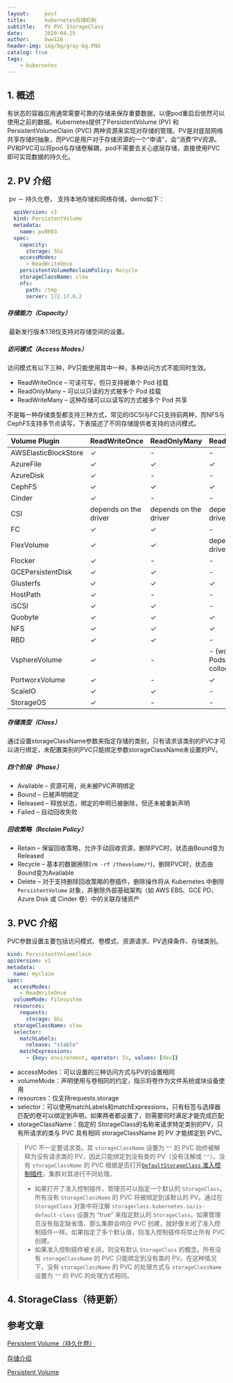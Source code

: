 ```yaml
---
layout:     post
title:      kubernetes存储机制
subtitle:   PV PVC StorageClass
date:       2020-04-25
author:     bww126
header-img: img/bg/gray-bg.PNG
catalog: true
tags:
    - kubernetes
---
```


## 1. 概述

​		有状态的容器应用通常需要可靠的存储来保存重要数据，以便pod重启后依然可以使用之前的数据。Kubernetes提供了PersistentVolume (PV) 和 PersistentVolumeClaim (PVC) 两种资源来实现对存储的管理。PV是对底层网络共享存储的抽象，而PVC是用户对于存储资源的一个“申请”，会”消费“PV资源。PV和PVC可以将pod与存储卷解耦，pod不需要去关心底层存储，直接使用PVC即可实现数据的持久化。

## 2. PV 介绍

​		pv － 持久化卷， 支持本地存储和网络存储，demo如下：

```yaml
  apiVersion: v1
  kind: PersistentVolume
  metadata:
    name: pv0003
  spec:
    capacity:
      storage: 5Gi
    accessModes:
      - ReadWriteOnce
    persistentVolumeReclaimPolicy: Recycle
    storageClassName: slow
    nfs:
      path: /tmp
      server: 172.17.0.2
```

##### 存储能力（Capacity）

​		最新发行版本1.18仅支持对存储空间的设置。

##### 访问模式（Access Modes）

​        访问模式有以下三种，PV只能使用其中一种，多种访问方式不能同时生效。

- ReadWriteOnce –  可读可写，但只支持被单个 Pod 挂载
- ReadOnlyMany – 可以以只读的方式被多个 Pod 挂载
- ReadWriteMany – 这种存储可以以读写的方式被多个 Pod 共享

​		不是每一种存储类型都支持三种方式，常见的iSCSI与FC只支持前两种，而NFS与CephFS支持多节点读写，下表描述了不同存储提供者支持的访问模式。

| Volume Plugin        | ReadWriteOnce         | ReadOnlyMany          | ReadWriteMany                      |
| :------------------- | :-------------------- | :-------------------- | :--------------------------------- |
| AWSElasticBlockStore | ✓                     | -                     | -                                  |
| AzureFile            | ✓                     | ✓                     | ✓                                  |
| AzureDisk            | ✓                     | -                     | -                                  |
| CephFS               | ✓                     | ✓                     | ✓                                  |
| Cinder               | ✓                     | -                     | -                                  |
| CSI                  | depends on the driver | depends on the driver | depends on the driver              |
| FC                   | ✓                     | ✓                     | -                                  |
| FlexVolume           | ✓                     | ✓                     | depends on the driver              |
| Flocker              | ✓                     | -                     | -                                  |
| GCEPersistentDisk    | ✓                     | ✓                     | -                                  |
| Glusterfs            | ✓                     | ✓                     | ✓                                  |
| HostPath             | ✓                     | -                     | -                                  |
| iSCSI                | ✓                     | ✓                     | -                                  |
| Quobyte              | ✓                     | ✓                     | ✓                                  |
| NFS                  | ✓                     | ✓                     | ✓                                  |
| RBD                  | ✓                     | ✓                     | -                                  |
| VsphereVolume        | ✓                     | -                     | - (works when Pods are collocated) |
| PortworxVolume       | ✓                     | -                     | ✓                                  |
| ScaleIO              | ✓                     | ✓                     | -                                  |
| StorageOS            | ✓                     | -                     | -                                  |

##### 存储类型（Class）

​		通过设置storageClassName参数来指定存储的类别，只有请求该类别的PVC才可以进行绑定，未配置类别的PVC只能绑定参数storageClassName未设置的PV。

##### 四个阶段（Phase）

- Available – 资源可用，尚未被PVC声明绑定 
- Bound – 已被声明绑定
- Released – 释放状态，绑定的申明已被删除，但还未被重新声明
- Failed – 自动回收失败

##### 回收策略（Reclaim  Policy）

- Retain – 保留回收策略，允许手动回收资源，删除PVC时，状态由Bound变为Released
- Recycle – 基本的数据擦除(`rm -rf /thevolume/*`)，删除PVC时，状态由Bound变为Available
- Delete – 对于支持删除回收策略的卷插件，删除操作将从 Kubernetes 中删除 `PersistentVolume` 对象，并删除外部基础架构（如 AWS EBS、GCE PD、Azure Disk 或 Cinder 卷）中的关联存储资产

## 3. PVC 介绍

​		PVC参数设置主要包括访问模式、卷模式、资源请求、PV选择条件、存储类别。

```yaml
kind: PersistentVolumeClaim
apiVersion: v1
metadata:
  name: myclaim
spec:
  accessModes:
    - ReadWriteOnce
  volumeMode: Filesystem
  resources:
    requests:
      storage: 8Gi
  storageClassName: slow
  selector:
    matchLabels:
      release: "stable"
    matchExpressions:
      - {key: environment, operator: In, values: [dev]}
```

- accessModes：可以设置的三种访问方式与PV的设置相同
- volumeMode：声明使用与卷相同的约定，指示将卷作为文件系统或块设备使用
- resources：仅支持requests.storage
- selector：可以使用matchLabels和matchExpressions，只有标签与选择器匹配的卷可以绑定到声明，如果两者都设置了，则需要同时满足才能完成匹配
- storageClassName：指定的 StorageClass的名称来请求特定类别的PV，只有所请求的类与 PVC 具有相同 storageClassName 的 PV 才能绑定到 PVC。

> PVC 不一定要请求类。其 `storageClassName` 设置为 `""` 的 PVC 始终被解释为没有请求类的 PV，因此只能绑定到没有类的 PV（没有注解或 `""`）。没有 `storageClassName` 的 PVC 根据是否打开[`DefaultStorageClass` 准入控制插件](https://kubernetes.io/docs/admin/admission-controllers/#defaultstorageclass)，集群对其进行不同处理。
>
> - 如果打开了准入控制插件，管理员可以指定一个默认的 `StorageClass`。所有没有 `StorageClassName` 的 PVC 将被绑定到该默认的 PV。通过在 `StorageClass` 对象中将注解 `storageclass.kubernetes.io/is-default-class` 设置为 “true” 来指定默认的 `StorageClass`。如果管理员没有指定缺省值，那么集群会响应 PVC 创建，就好像关闭了准入控制插件一样。如果指定了多个默认值，则准入控制插件将禁止所有 PVC 创建。
> - 如果准入控制插件被关闭，则没有默认 `StorageClass` 的概念。所有没有 `storageClassName` 的 PVC 只能绑定到没有类的 PV。在这种情况下，没有 `storageClassName` 的 PVC 的处理方式与 `storageClassName` 设置为 `""` 的 PVC 的处理方式相同。

## 4. StorageClass（待更新）



## 参考文章

[Persistent Volume（持久化卷）](https://jimmysong.io/kubernetes-handbook/concepts/persistent-volume.html)

[存储介绍]([https://github.com/hackstoic/kubernetes_practice/blob/master/%E5%AD%98%E5%82%A8.md](https://github.com/hackstoic/kubernetes_practice/blob/master/存储.md))

[Persistent Volume](https://github.com/feiskyer/kubernetes-handbook/blob/master/concepts/persistent-volume.md)